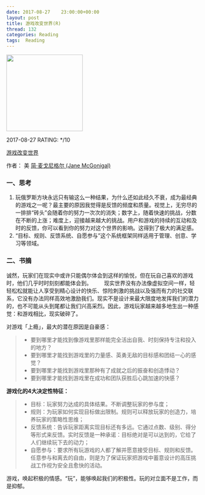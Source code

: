 ```yaml
---
date: 2017-08-27    23:00:00+00:00
layout: post
title: 游戏改变世界(R)
thread: 132
categories: Reading
tags:  Reading
---
```


<img src="https://images-cn.ssl-images-amazon.com/images/I/51kazfuWP4L.jpg" width="200" />

2017-08-27 RATING:  */10



[游戏改变世界](https://www.amazon.cn/%E5%9B%BE%E4%B9%A6/dp/B01M22C5TZ)



作者： 美 [简·麦戈尼格尔 (Jane McGonigal)](https://www.amazon.cn/s/ref=dp_byline_sr_book_1?ie=UTF8&field-author=%E7%AE%80%C2%B7%E9%BA%A6%E6%88%88%E5%B0%BC%E6%A0%BC%E5%B0%94+%28Jane+McGonigal%29&search-alias=books) 



### 一、思考

1. 玩俄罗斯方块永远只有输这么一种结果，为什么还如此经久不衰，成为最经典的游戏之一呢？最主要的原因我觉得是反馈的频度和质量。视觉上，无穷尽的一排排“砖头”会随着你的努力一次次的消失；数字上，随着快速的挑战，分数在不断的上涨；难度上，迎接越来越大的挑战。用户和游戏的持续的互动和及时的反馈，你可以看到你的努力对这个世界的影响。这得到了极大的满足感。
2. “目标、规则、反馈系统、自愿参与”这个系统框架同样适用于管理、创意、学习等领域。

### 二、书摘



诚然，玩家们在现实中或许只能偶尔体会到这样的愉悦，但在玩自己喜欢的游戏时，他们几乎时时刻刻都能体会到。
  现实世界没有办法像虚拟空间一样，轻轻松松就能让人享受到精心设计的快乐、惊险刺激的挑战以及强而有力的社交联系，它没有办法同样高效地激励我们。现实不是设计来最大限度地发挥我们的潜力的，也不可能从头到尾都让我们兴高采烈。因此，游戏玩家越来越多地生出一种感觉：和游戏相比，现实破碎了。



对游戏「上瘾」，最大的潜在原因是自豪感：

> * 要到哪里才能找到像游戏里那样能完全活出自我、时刻保持专注和投入的地方？
> * 要到哪里才能找到游戏里的力量感、英勇无敌的目标感和团结一心的感觉？ 
> * 要到哪里才能找到游戏里那种有了成就之后的振奋和创造悸动？ 
> * 要到哪里才能找到游戏里在成功和团队获胜后心跳加速的快感？



**游戏化的4大决定性特征：**

> * 目标：玩家努力达成的具体结果。不断调整玩家的参与度；
> * 规则：为玩家如何实现目标做出限制。规则可以释放玩家的创造力，培养玩家的策略性思维；
> * 反馈系统：告诉玩家距离实现目标还有多远。它通过点数、级别、得分等形式来反馈。实时反馈是一种承诺：目标绝对是可以达到的，它给了人们继续玩下去的动力；
> * 自愿参与：要求所有玩游戏的人都了解并愿意接受目标、规则和反馈。任意参与和离去的自由，则是为了保证玩家把游戏中蓄意设计的高压挑战工作视为安全且愈快的活动。



游戏，唤起积极的情感。“玩”，能够唤起我们的积极性。玩的对立面不是工作，而是抑郁。























